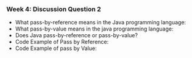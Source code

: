 ### Week 4: Discussion Question 2

- What pass-by-reference means in the Java programming language:
- What pass-by-value means in the java programming language:
- Does Java pass-by-reference or pass-by-value?
- Code Example of Pass by Reference:
- Code Example of pass by Value:
